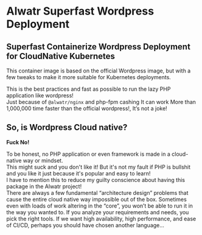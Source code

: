 # Alwatr Superfast Wordpress Deployment

## Superfast Containerize Wordpress Deployment for CloudNative Kubernetes

This container image is based on the official Wordpress image, but with a few tweaks to make it more suitable for Kubernetes deployments.

This is the best practices and fast as possible to run the lazy PHP application like wordpress!  
Just because of `@alwatr/nginx` and php-fpm cashing It can work More than 1,000,000 time faster than the official wordpress!, It’s not a joke!

## So, is Wordpress Cloud native?

**Fuck No!**

To be honest, no PHP application or even framework is made in a cloud-native way or mindset.  
This might suck and you don't like it! But it's not my fault if PHP is bullshit and you like it just because it's popular and easy to learn!  
I have to mention this to reduce my guilty conscience about having this package in the Alwatr project!  
There are always a few fundamental “architecture design” problems that cause the entire cloud native way impossible out of the box. Sometimes even with loads of work altering in the “core”, you won’t be able to run it in the way you wanted to.
If you analyze your requirements and needs, you pick the right tools. If we want high availability, high performance, and ease of CI/CD, perhaps you should have chosen another language…
